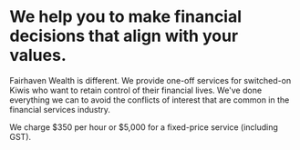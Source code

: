 # We help you to make financial decisions that align with your values.

Fairhaven Wealth is different. We provide one-off services for switched-on Kiwis who want to retain control of their financial lives. We've done everything we can to avoid the conflicts of interest that are common in the financial services industry. 

We charge $350 per hour or $5,000 for a fixed-price service (including GST). 